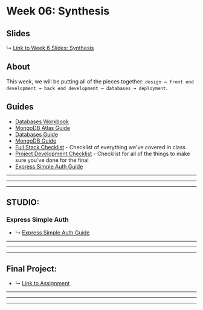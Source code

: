 # Week 06: Synthesis

## Slides

↳ [Link to Week 6 Slides: Synthesis](#)

## About

This week, we will be putting all of the pieces together:
`design → front end development → back end development → databases → deployment`.

## Guides

* [Databases Workbook](https://github.com/muji786/spring2024-dynamic-web-development/databases-workbook)
* [MongoDB Atlas Guide](../guides/database-services-guide.md)
* [Databases Guide](../guides/databases-guide.md)
* [MongoDB Guide](../guides/mongodb-guide.md)
* [Full Stack Checklist](../guides/full-stack-checklist.md) - Checklist of everything we've covered in class
* [Project Development Checklist](../guides/project-development-checklist.md) - Checklist for all of the things to make
  sure you've done for the final
* [Express Simple Auth Guide](../guides/express-basic-auth-guide.md)

***
***
***

## STUDIO:

### Express Simple Auth

* ↳ [Express Simple Auth Guide](../guides/express-basic-auth-guide.md)

***
***
***

## Final Project:

* ↳ [Link to Assignment](../assignments/06_final-project.md)

***
***
***


<!-- 

### Lecture
* Sessions/Cookies, Authentication, Logins, HTTPS 
* External APIs and network requests
* Putting it all together

### Studio
### Assignment
* Assignment 5
* Deploy to Glitch
* Note: Make sure you do not commit your API Keys to GitHub!!!

# Week 06: Synthesis 2

### Lecture
* Putting it all together

### Studio
### Assignment
* Final project!
* Documentation your project. Include
   * Title
   * Brief written description
   * Visual Documentation: deployment, images, video, etc.
   * References: links to related projects, code samples, etc.
   * Source code (please cite your sources in the code comments)


 -->
